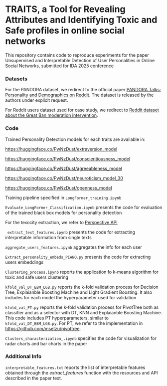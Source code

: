 # **TRAITS**, a **T**ool for **R**evealing **A**ttributes and **I**dentifying **T**oxic and **S**afe profiles in online social networks

This repository contains code to reproduce experiments for the paper Unsupervised and Interpretable Detection of User Personalities in Online Social Networks, submitted for IDA 2025 conference

### Datasets  
For the PANDORA dataset, we redirect to the official paper [PANDORA Talks: Personality and Demographics on Reddit](https://arxiv.org/pdf/2004.04460v3). The dataset is released by the authors under explicit request.

For Reddit users dataset used for case study, we redirect to [Reddit dataset about the Great Ban moderation intervention](https://zenodo.org/records/14034510).

### Code 

Trained Personality Detection models for each traits are available in:

https://huggingface.co/PwNzDust/extraversion_model

https://huggingface.co/PwNzDust/conscientiousness_model

https://huggingface.co/PwNzDust/agreeableness_model

https://huggingface.co/PwNzDust/neuroticism_model_30

https://huggingface.co/PwNzDust/openness_model

Training pipeline specified in ```LongFormer_training.ipynb```

```Evaluate_LongFormer_Classification.ipynb``` presents the code for evaluation of the trained black box models for personality detection

For the texocity extraction, we refer to [Perspective API](https://perspectiveapi.com/)

``` extract_text_features.ipynb```  presents the code for extracting interpretable information from single texts

```aggregate_users_features.ipynb```  aggregates the info for each user

```Extract_personality_embeds_PIANO.py``` presents the code for extracting users embeddings

```Clustering_process.ipynb``` reports the application fo k-means algorithm for toxic and safe users clustering

```kfold_val_DT_EBM_LGB.py``` reports the k-fold validation process for Decision Tree, Explaianble Boosting Machine and Light Gradient Boosting. It also includes for each model the hyperparameter used for validation

```kfold_val_PT.py``` reports the k-fold validation process for PivotTree both as classifier and as a selector with DT, KNN and Explaianble Boosting Machine. This code includes PT hyperparameters, similar to ```kfold_val_DT_EBM_LGB.py```. For PT, we refer to the implementation in  https://github.com/msetzu/pivottree.

```Clusters_characterization_.ipynb``` specifies the code for visualization for radar charts and bar charts in the paper

### Additional Info
```interpretable_features.txt``` reports the list of interpretable features obtained through the _extract_features_ function with the resources and API described in the paper text.


